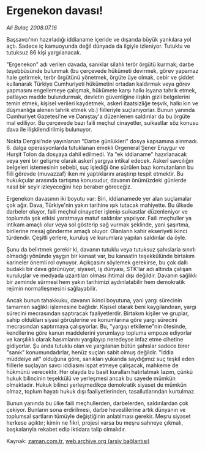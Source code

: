 # Ergenekon davası!

*Ali Bulaç 2008.07.16*

<tr><td class="metin" colspan="2" style="padding-top: 20px; padding-left: 5px; padding-right: 10px;">Başsavcı'nın hazırladığı iddianame içeride ve dışarıda büyük yankılara yol açtı. Sadece iç kamuoyunda değil dünyada da ilgiyle izleniyor. Tutuklu ve tutuksuz 86 kişi yargılanacak.</td></tr><tr><td class="metin" colspan="2" style="padding-top: 20px; padding-left: 5px; padding-right: 10px;"><p>"Ergenekon" adı verilen davada, sanıklar silahlı terör örgütü kurmak; darbe teşebbüsünde bulunmak (bu çerçevede hükümeti devirmek, görev yapamaz hale getirmek, terör örgütünü yönetmek, örgüte üye olmak, cebir ve şiddet kullanarak Türkiye Cumhuriyeti hükümetini ortadan kaldırmak veya görev yapmasını engellemeye çalışmak, hükümete karşı halkı isyana tahrik etmek, patlayıcı madde bulundurmak, devletin güvenliğine ilişkin gizli belgelerini temin etmek, kişisel verileri kaydetmek, askeri itaatsizliğe teşvik, halkı kin ve düşmanlığa alenen tahrik etmek vb.) fiilleriyle suçlanıyorlar. Bunun yanında Cumhuriyet Gazetesi'ne ve Danıştay'a düzenlenen saldırılar da bu örgüte mal ediliyor. Bu çerçevede bazı faili meçhul cinayetler, suikastlar söz konusu dava ile ilişkilendirilmiş bulunuyor. 
<p>Nokta Dergisi'nde yayınlanan "Darbe günlükleri" dosya kapsamına alınmadı. 6. dalga operasyonlarda tutuklanan emekli Orgeneral Şener Eruygur ve Hurşit Tolon da dosyaya dahil edilmedi. Ya "ek iddianame" hazırlanacak veya yeni bir gelişme olarak askerî yargıya intikal edecek. Askerî savcılığın belgeleri istemesinin sebebi, suç işlediği öne sürülen bazı komutanların bu fiili görevde (muvazzaf) iken mi yaptıklarını araştırıp tespit etmektir. Bu hukukçular arasında tartışma konusudur, davanın önümüzdeki günlerde nasıl bir seyir izleyeceğini hep beraber göreceğiz.
<p>Ergenekon davasının iki boyutu var: Biri, iddianamede yer alan suçlamalar çok ağır. Dava, Türkiye'nin yakın tarihine ışık tutacak mahiyette. Bu ülkede darbeler oluyor, faili meçhul cinayetler işlenip suikastlar düzenleniyor ve toplumda şok etkisi yaratmaya matuf saldırılar yapılıyor. Faili meçhuller ya intikam amaçlı olur veya sol gösterip sağ vurmak şeklinde, yani şaşırtma, birilerine mesaj gönderme amaçlı oluyor. Olanların kahir ekseriyeti ikinci türdendir. Çeşitli yerlere, kuruluş ve kurumlara yapılan saldırılar da öyle.
<p>Şunu da belirtmek gerekir ki, davanın tutuklu veya tutuksuz şahıslarla sınırlı olmadığı yönünde yaygın bir kanaat var, bu kanaatin teşekkülünde birtakım karineler önemli rol oynuyor. Açıkçasını söylemek gerekirse, bu çok dallı budaklı bir dava görünüyor; siyaset, iş dünyası, STK'lar adı altında çalışan kuruluşlar ve medyada uzantıları olması ihtimal dışı değildir. Davanın sağlıklı bir zeminde sürmesi hem yakın tarihimizi aydınlatabilir hem demokratik rejimin normalleşmesini sağlayabilir.
<p>Ancak bunun tahakkuku, davanın ikinci boyutuna, yani yargı sürecinin tamamen sağlıklı işlemesine bağlıdır. Kişisel olarak beni kaygılandıran, yargı sürecini mecrasından saptıracak faaliyetlerdir. Birtakım kişiler ve gruplar, sahip oldukları siyasi görüşlerine ve konumlarına göre yargı sürecini mecrasından saptırmaya çalışıyorlar. Bu, "yargıyı etkileme"nin ötesinde, kendilerine göre kanun maddelerini yorumlayıp topluma empoze ediyorlar ve karşılıklı olarak hasımlarını yargılayıp neredeyse infaz etme cihetine gidiyorlar. Şu anda tutuklu olan ve yargılanan bütün şahıslar sadece birer "sanık" konumundadırlar, henüz suçları sabit olmuş değildir. "İddia müddeiye ait" olduğuna göre, sanıkları yukarıda saydığımız suç teşkil eden fiillerle suçlayan savcı iddiasını ispat etmeye çalışacak, mahkeme de hükmünü verecektir. Her olayda bu basit kuralları hatırlatmak lazım, çünkü hukuk bilincinin teşekkülü ve yerleşmesi ancak bu sayede mümkün olmaktadır. Hukuk bilinci yerleşmedikçe demokratik siyaset de mümkün olmaz, toplum hayatı hukuk dışı faaliyetlerinden, tasallutlarından kurtulmaz.
<p>Bunun yanında bu ülke faili meçhullerden, darbelerden, saldırılardan çok çekiyor. Bunların sona erdirilmesi, darbe heveslilerine artık dünyanın ve toplumsal şartların tümüyle değiştiğinin anlatılması gerekir. Meşru siyaset herkese açıktır; kimin ne fikri, projesi varsa bu meşru sahneye çıkmalı, başkalarıyla rekabet edip iktidara talip olmalıdır.<br/></p></p></p></p></p></p></td></tr>

Kaynak: [zaman.com.tr](http://zaman.com.tr/yazar.do?yazino=714759), [web.archive.org (arşiv bağlantısı)](http://web.archive.org/web/20080802055423/http://www.zaman.com.tr:80/yazar.do?yazino=714759)
